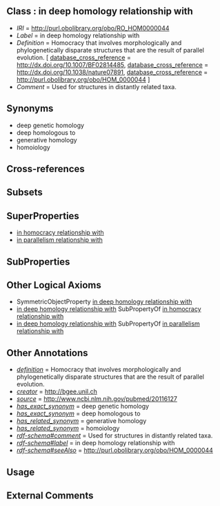 
## Class : in deep homology relationship with

 * *IRI* = http://purl.obolibrary.org/obo/RO_HOM0000044
 * *Label* = in deep homology relationship with
 * *Definition* = Homocracy that involves morphologically and phylogenetically disparate structures that are the result of parallel evolution. [ [database_cross_reference](../../ef/oboInOwl#hasDbXref.md) = http://dx.doi.org/10.1007/BF02814485, [database_cross_reference](../../ef/oboInOwl#hasDbXref.md) = http://dx.doi.org/10.1038/nature07891, [database_cross_reference](../../ef/oboInOwl#hasDbXref.md) = http://purl.obolibrary.org/obo/HOM_0000044 ]
 * *Comment* = Used for structures in distantly related taxa.

## Synonyms

 * deep genetic homology
 * deep homologous to
 * generative homology
 * homoiology

## Cross-references


## Subsets


## SuperProperties

 * [in homocracy relationship with](../../RO/03/RO_HOM0000003.md)
 * [in parallelism relationship with](../../RO/05/RO_HOM0000005.md)

## SubProperties


## Other Logical Axioms

 * SymmetricObjectProperty [in deep homology relationship with](../../RO/44/RO_HOM0000044.md)
 * [in deep homology relationship with](../../RO/44/RO_HOM0000044.md) SubPropertyOf [in homocracy relationship with](../../RO/03/RO_HOM0000003.md)
 * [in deep homology relationship with](../../RO/44/RO_HOM0000044.md) SubPropertyOf [in parallelism relationship with](../../RO/05/RO_HOM0000005.md)

## Other Annotations

 * *[definition](../../IAO/15/IAO_0000115.md)* = Homocracy that involves morphologically and phylogenetically disparate structures that are the result of parallel evolution.
 * *[creator](../../or/creator.md)* = http://bgee.unil.ch
 * *[source](../../ce/source.md)* = http://www.ncbi.nlm.nih.gov/pubmed/20116127
 * *[has_exact_synonym](../../ym/oboInOwl#hasExactSynonym.md)* = deep genetic homology
 * *[has_exact_synonym](../../ym/oboInOwl#hasExactSynonym.md)* = deep homologous to
 * *[has_related_synonym](../../ym/oboInOwl#hasRelatedSynonym.md)* = generative homology
 * *[has_related_synonym](../../ym/oboInOwl#hasRelatedSynonym.md)* = homoiology
 * *[rdf-schema#comment](../../nt/rdf-schema#comment.md)* = Used for structures in distantly related taxa.
 * *[rdf-schema#label](../../el/rdf-schema#label.md)* = in deep homology relationship with
 * *[rdf-schema#seeAlso](../../so/rdf-schema#seeAlso.md)* = http://purl.obolibrary.org/obo/HOM_0000044

## Usage


## External Comments

